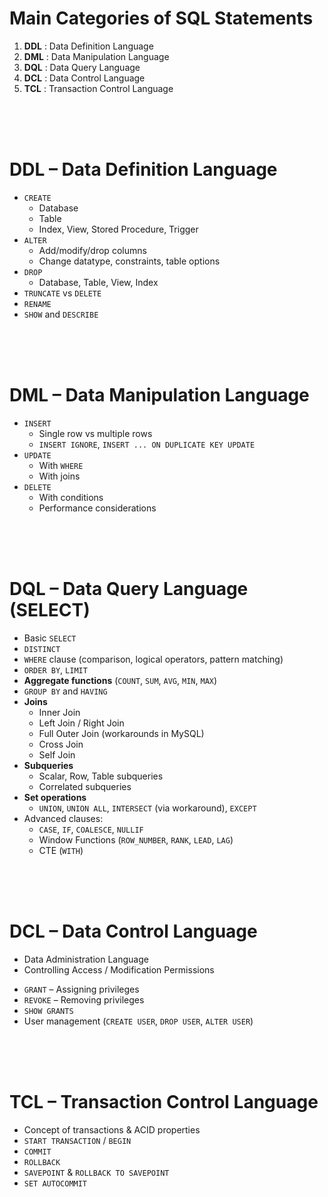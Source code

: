 # Main Categories of SQL Statements
1. **DDL** : Data Definition Language
2. **DML** : Data Manipulation Language
3. **DQL** : Data Query Language
4. **DCL** : Data Control Language
5. **TCL** : Transaction Control Language

<br />
<br />
<br />

# DDL – Data Definition Language
* `CREATE`
  * Database
  * Table
  * Index, View, Stored Procedure, Trigger
* `ALTER`
  * Add/modify/drop columns
  * Change datatype, constraints, table options
* `DROP`
  * Database, Table, View, Index
* `TRUNCATE` vs `DELETE`
* `RENAME`
* `SHOW` and `DESCRIBE`

<br />
<br />
<br />

# DML – Data Manipulation Language
* `INSERT`
  * Single row vs multiple rows
  * `INSERT IGNORE`, `INSERT ... ON DUPLICATE KEY UPDATE`
* `UPDATE`
  * With `WHERE`
  * With joins
* `DELETE`
  * With conditions
  * Performance considerations

<br />
<br />
<br />

# DQL – Data Query Language (SELECT)
* Basic `SELECT`
* `DISTINCT`
* `WHERE` clause (comparison, logical operators, pattern matching)
* `ORDER BY`, `LIMIT`
* **Aggregate functions** (`COUNT`, `SUM`, `AVG`, `MIN`, `MAX`)
* `GROUP BY` and `HAVING`
* **Joins**
  * Inner Join
  * Left Join / Right Join
  * Full Outer Join (workarounds in MySQL)
  * Cross Join
  * Self Join
* **Subqueries**
  * Scalar, Row, Table subqueries
  * Correlated subqueries
* **Set operations**
  * `UNION`, `UNION ALL`, `INTERSECT` (via workaround), `EXCEPT`
* Advanced clauses:
  * `CASE`, `IF`, `COALESCE`, `NULLIF`
  * Window Functions (`ROW_NUMBER`, `RANK`, `LEAD`, `LAG`)
  * CTE (`WITH`)

<br />
<br />
<br />

# DCL – Data Control Language

- Data Administration Language
- Controlling Access / Modification Permissions

* `GRANT` – Assigning privileges
* `REVOKE` – Removing privileges
* `SHOW GRANTS`
* User management (`CREATE USER`, `DROP USER`, `ALTER USER`)

<br />
<br />
<br />

# TCL – Transaction Control Language
* Concept of transactions & ACID properties
* `START TRANSACTION` / `BEGIN`
* `COMMIT`
* `ROLLBACK`
* `SAVEPOINT` & `ROLLBACK TO SAVEPOINT`
* `SET AUTOCOMMIT`